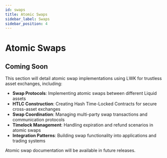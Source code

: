```yaml
---
id: swaps
title: Atomic Swaps
sidebar_label: Swaps
sidebar_position: 4
---
```


# Atomic Swaps

## Coming Soon

This section will detail atomic swap implementations using LWK for trustless asset exchanges, including:

- **Swap Protocols**: Implementing atomic swaps between different Liquid assets
- **HTLC Construction**: Creating Hash Time-Locked Contracts for secure cross-asset exchanges
- **Swap Coordination**: Managing multi-party swap transactions and communication protocols
- **Timelock Management**: Handling expiration and refund scenarios in atomic swaps
- **Integration Patterns**: Building swap functionality into applications and trading systems

Atomic swap documentation will be available in future releases.